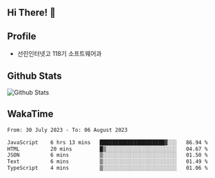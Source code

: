 ## Hi There! 👋

## Profile

-   선린인터넷고 118기 소프트웨어과

## Github Stats

![Github Stats](https://github-readme-stats.vercel.app/api/top-langs/?username=NY0510&theme=tokyonight&hide_border=true&layout=compact)

## WakaTime

<!--START_SECTION:waka-->

```txt
From: 30 July 2023 - To: 06 August 2023

JavaScript    6 hrs 13 mins   █████████████████████▓░░░   86.94 %
HTML          20 mins         █▒░░░░░░░░░░░░░░░░░░░░░░░   04.67 %
JSON          6 mins          ▒░░░░░░░░░░░░░░░░░░░░░░░░   01.50 %
Text          6 mins          ▒░░░░░░░░░░░░░░░░░░░░░░░░   01.49 %
TypeScript    4 mins          ▒░░░░░░░░░░░░░░░░░░░░░░░░   01.06 %
```

<!--END_SECTION:waka-->
